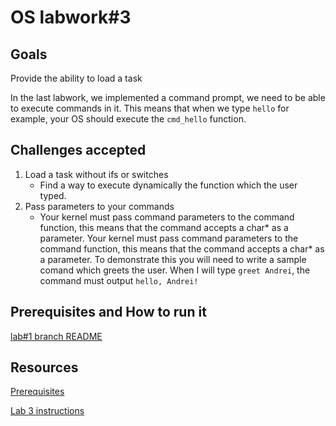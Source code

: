 OS labwork#3
=============

Goals
------
Provide the ability to load a task

In the last labwork, we implemented a command prompt, we need to be able to execute commands in it. This means that when we type `hello` for example, your OS should execute the `cmd_hello` function.

Challenges accepted
--------------------
1.   Load a task without ifs or switches
     + Find a way to execute dynamically the function which the user typed.
2.   Pass parameters to your commands
     + Your kernel must pass command parameters to the command function, this means that the command accepts a char* as a parameter. Your kernel must pass command parameters to the command function, this means that the command accepts a char* as a parameter. To demonstrate this you will need to write a sample comand which greets the user. When I will type `greet Andrei`, the command must output `hello, Andrei!`

Prerequisites and How to run it
--------------------------------
[lab#1 branch README](https://github.com/ana-balica/os_labs/tree/lab%231)

Resources
-----------
[Prerequisites](http://alisnic.net/blog/os-class-lab1/)

[Lab 3 instructions](http://alisnic.net/blog/os-class-lab3/)